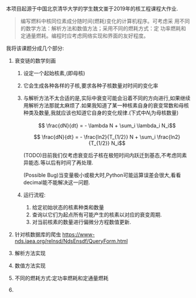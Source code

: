 本项目起源于中国北京清华大学的学生魏文崟于2019年的核工程课程大作业.

> 编写燃料中核同位素成分随时间(燃耗)变化的计算机程序。可考虑采
> 用不同的数学方法：解析方法和数值方法；采用不同的燃耗方式：定
> 功率燃耗和定通量燃耗。编程时应考虑网络实现和界面的友好程度。

我将该课题分成几个部分:

1. 衰变链的数学刻画

   1. 设定一个起始核素,(即母核)

   2. 它会生成各种各样的子核,要求各种子核数量对时间的变化率

   3. 与解析方法不太合适的是,实际中衰变可能会沿着不同的方向进行,如果继续用解析方法那就太麻烦了.如果我知道了某一种核素自身的衰变常数和母核种类及数量,我就应该也知道它自身的变化规律.(下式中$N_i$为母核数量)

      $$ \frac{dN}{dt} = - \lambda N + \sum_i \lambda_i N_i$$

      $$ \frac{dN}{dt} = - \frac{ln2}{T_{1/2}} N + \sum_i \frac{ln2}{T_{1/2}} N_i$$

      (TODO)目前我们仅考虑衰变后子核在极短时间内跃迁到基态,不考虑同素异能态.等以后有时间了再处理.

      (Possible Bug)当变量极小或极大时,Python可能运算误差会很大,看看decimal能不能解决这一问题.

   4. 运行流程:

      1. 给定初始状态的核素种类和数量
      2. 查询以它们为起点所有可能产生的核素以对应的衰变周期.
      3. 对当前核素的数量进行偏微分方程数值更新.

2. 针对核数据库的爬虫 https://www-nds.iaea.org/relnsd/NdsEnsdf/QueryForm.html

3. 解析方法实现

4. 数值方法实现

5. 不同的燃耗方式:定功率燃耗和定通量燃耗

6. 